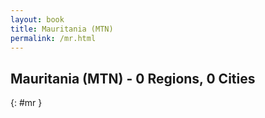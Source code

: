 ```yaml
---
layout: book
title: Mauritania (MTN)
permalink: /mr.html
---
```


## Mauritania (MTN) - 0 Regions, 0 Cities
{: #mr }






 
